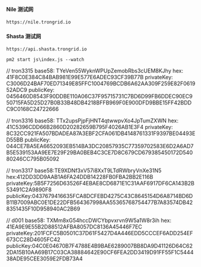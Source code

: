 #### Nile 测试网
```
https://nile.trongrid.io
```

#### Shasta 测试网
```
https://api.shasta.trongrid.io
```

```
pm2 start js\index.js --watch
```

// tron3315
base58: TYeVen55WyknWPUpZemobRbs3cUEM8KJhy
hex: 41F8C0E384C84BAB981E99E577E6ADEC93CF39B77B
privateKey: C3006D24BAF70ED71349E85FFC1004769BCDB6A62AA309F259E82F061952ADC9
publicKey: 0456460D8543F90DDBE110A06C37F95715731C7BD6D99FB6DDEC90EC950715FA5D25D27B0B33B48DB4218BFFB969F0E900DFD9BBE15FF42BDDC9C0168C24722666

// tron3316
base58: TTx2upsPjpFjHNT4qtwwpvXo4JpTumZXWN
hex: 41C5396CDD66B2860D20282659B795F4026AB1E3F4
privateKey: 8C32CC921FA507BDADEA87A3EBF2CFA061DB4148761331F9397BE04493ED55BB
publicKey: 044CE7BA5EA6652093EB514BA3DC20857935C77359702583E6D2A6AD7B5E539153AA9EE7E29F29BA0BEB4C3CE7D8C679CD679385450172D54080246CC795B05092

// tron3317
base58:TE9XDNf3xV57i8XxT9LTdRWbryVnXe31N5
hex:412DD3DD9AAB1A6FA24DDB14228FB0FBA2BB2E116B
privateKey:5B5F7256D63526F4EBAE8CD6871E1C31AAF6917DF6CA143B2B53491C2A9890F8
publicKey:0437679416635FCA8DCFEBD4275C43C8645154D6A8714BD6DB11B7009ABC0E1DE22DFB564367998AA55365768754477B7A83574DB428351435F10D958940AC2B69

// d001
base58: TXMm8xG54hccDWCYbpvxrvn9W5a1W8r3ih
hex: 41EA9E9E55B2D88512AFBA8057DC8136A45446F7EC
privateKey:201FCFC5B0501C37D61F5427D4A446EDD5CCCEF6ADD254EF673CC28D4605FC42
publicKey:04C0E04670B7F4788E4B9BAE6289007BB8DA9D41126D64C622DA15B10AA69B17C03CA38884642E90CF6FEA2DD3419D91FF55F1C544438ADE95CEE3059E2FDB73A4

